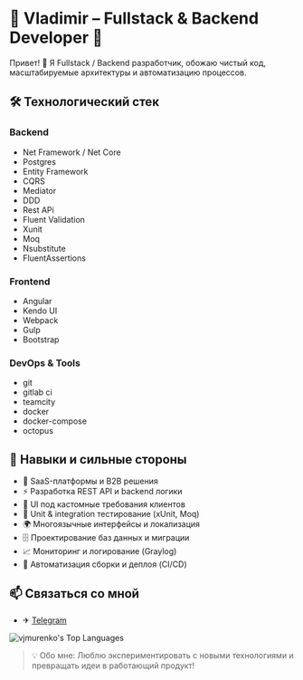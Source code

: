 # 🎉 Vladimir – Fullstack & Backend Developer 🚀

Привет! 👋 Я Fullstack / Backend разработчик, обожаю чистый код, масштабируемые архитектуры и автоматизацию процессов.  

## 🛠️ Технологический стек

### Backend
* Net Framework / Net Core
* Postgres
* Entity Framework
* CQRS
* Mediator
* DDD
* Rest APi
* Fluent Validation
* Xunit
* Moq
* Nsubstitute
* FluentAssertions
  
### Frontend
* Angular
* Kendo UI
* Webpack
* Gulp
* Bootstrap

### DevOps & Tools
* git
* gitlab ci
* teamcity
* docker
* docker-compose
* octopus


## 🌟 Навыки и сильные стороны
- 🚀 SaaS-платформы и B2B решения  
- ⚡ Разработка REST API и backend логики  
- 🎨 UI под кастомные требования клиентов  
- 🧪 Unit & integration тестирование (xUnit, Moq)  
- 🌍 Многоязычные интерфейсы и локализация  
- 🗄️ Проектирование баз данных и миграции  
- 📈 Мониторинг и логирование (Graylog)  
- 🤖 Автоматизация сборки и деплоя (CI/CD)

## 📫 Связаться со мной
- ✈ [Telegram](https://t.me/secondseven7)

![vjmurenko's Top Languages](https://github-readme-stats.vercel.app/api/top-langs/?username=vjmurenko&theme=default&show_icons=true&hide_border=true&layout=compact)

> 💡 Обо мне: Люблю экспериментировать с новыми технологиями и превращать идеи в работающий продукт!
